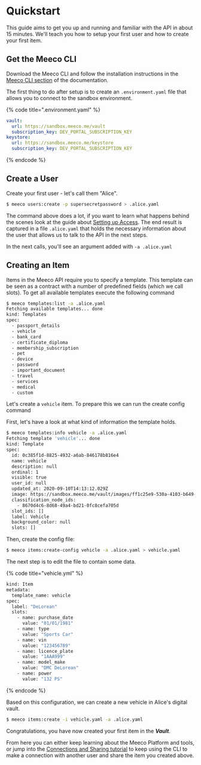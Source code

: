 # Quickstart

This guide aims to get you up and running and familiar with the API in about 15 minutes. We'll teach you how to setup your first user and how to create your first item.

## Get the Meeco CLI

Download the Meeco CLI and follow the installation instructions in the [Meeco CLI section](../tools/meeco-cli.md) of the documentation.

The first thing to do after setup is to create an `.environment.yaml` file that allows you to connect to the sandbox environment.

{% code title=".environment.yaml" %}
```yaml
vault:
  url: https://sandbox.meeco.me/vault
  subscription_key: DEV_PORTAL_SUBSCRIPTION_KEY
keystore:
  url: https://sandbox.meeco.me/keystore
  subscription_key: DEV_PORTAL_SUBSCRIPTION_KEY
```
{% endcode %}

## Create a User

Create your first user - let's call them "Alice".

```bash
$ meeco users:create -p supersecretpassword > .alice.yaml
```

The command above does a lot, if you want to learn what happens behind the scenes look at the guide about [Setting up Access](../guides/setting-up-access.md). The end result is captured in a file `.alice.yaml` that holds the necessary information about the user that allows us to talk to the API in the next steps.

In the next calls, you'll see an argument added with `-a .alice.yaml`

## Creating an Item

Items in the Meeco API require you to specify a template. This template can be seen as a contract with a number of predefined fields \(which we call slots\). To get all available templates execute the following command

```bash
$ meeco templates:list -a .alice.yaml
Fetching available templates... done
kind: Templates
spec:
  - passport_details
  - vehicle
  - bank_card
  - certificate_diploma
  - membership_subscription
  - pet
  - device
  - password
  - important_document
  - travel
  - services
  - medical
  - custom
```

Let's create a `vehicle` item. To prepare this we can run the create config command

First, let's have a look at what kind of information the template holds. 

```bash
$ meeco templates:info vehicle -a .alice.yaml
Fetching template 'vehicle'... done
kind: Template
spec:
  id: 0c385f1d-8825-4932-a6ab-846178b816e4
  name: vehicle
  description: null
  ordinal: 1
  visible: true
  user_id: null
  updated_at: 2020-09-10T14:13:12.029Z
  image: https://sandbox.meeco.me/vault/images/ff1c25e9-530a-4103-b649-986631bcb448
  classification_node_ids:
    - 8670d4c6-8d68-49a4-bd21-0fc8cefa705d
  slot_ids: []
  label: Vehicle
  background_color: null
  slots: []
```

Then, create the config file:

```bash
$ meeco items:create-config vehicle -a .alice.yaml > vehicle.yaml
```

The next step is to edit the file to contain some data.

{% code title="vehicle.yml" %}
```bash
kind: Item
metadata:
  template_name: vehicle
spec:
  label: "DeLorean"
  slots:
    - name: purchase_date
      value: "01/01/1981"
    - name: type
      value: "Sports Car"
    - name: vin
      value: "123456789"
    - name: licence_plate
      value: "1AAA999"
    - name: model_make
      value: "DMC DeLorean"
    - name: power
      value: "132 PS"
```
{% endcode %}

Based on this configuration, we can create a new vehicle in Alice's digital vault.

```bash
$ meeco items:create -i vehicle.yaml -a .alice.yaml
```

Congratulations, you have now created your first item in the _**Vault**_.

From here you can either keep learning about the Meeco Platform and tools, or jump into the [Connections and Sharing tutorial](../guides/connections-and-sharing.md) to keep using the CLI to make a connection with another user and share the item you created above. 

